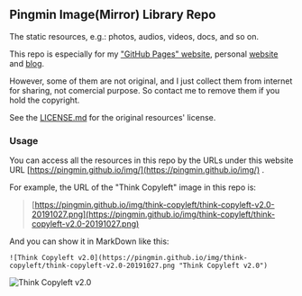 ## Pingmin Image(Mirror) Library Repo

The static resources, e.g.: photos, audios, videos, docs, and so on.

This repo is especially for my ["GitHub Pages" website](https://pingmin.github.io),
personal [website](https://pingmin.github.io/www/) and [blog](https://pingmin.github.io/blog/).

However, some of them are not original, and I just collect them from
internet for sharing, not comercial purpose. So contact me to remove
them if you hold the copyright.

See the [LICENSE.md](LICENSE.md) for the original resources' license.


### Usage

You can access all the resources in this repo by the URLs under this website URL
[https://pingmin.github.io/img/](https://pingmin.github.io/img/) .

For example, the URL of the "Think Copyleft" image in this repo is:

> [https://pingmin.github.io/img/think-copyleft/think-copyleft-v2.0-20191027.png](https://pingmin.github.io/img/think-copyleft/think-copyleft-v2.0-20191027.png)

And you can show it in MarkDown like this:

```
![Think Copyleft v2.0](https://pingmin.github.io/img/think-copyleft/think-copyleft-v2.0-20191027.png "Think Copyleft v2.0")
```

![Think Copyleft v2.0](https://pingmin.github.io/img/think-copyleft/think-copyleft-v2.0-20191027.png "Think Copyleft v2.0")
